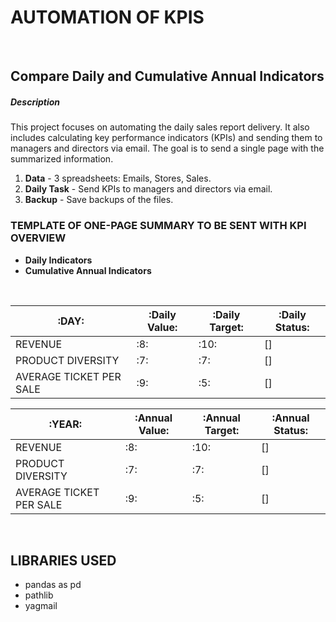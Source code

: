 # AUTOMATION OF KPIS
<br>

## Compare Daily and Cumulative Annual Indicators

##### Description

This project focuses on automating the daily sales report delivery. It also includes calculating key performance indicators (KPIs) and sending them to managers and directors via email. The goal is to send a single page with the summarized information.

1. **Data** - 3 spreadsheets: Emails, Stores, Sales.
2. **Daily Task** - Send KPIs to managers and directors via email.
3. **Backup** - Save backups of the files.

### TEMPLATE OF ONE-PAGE SUMMARY TO BE SENT WITH KPI OVERVIEW

- **Daily Indicators**
- **Cumulative Annual Indicators**

<br>

  :DAY:                  | :Daily Value: | :Daily Target: | :Daily Status:
------------------------ | ------------- | -------------- | --------------
REVENUE                  | :8:           | :10:           |    []
PRODUCT DIVERSITY        | :7:           | :7:            |    []
AVERAGE TICKET PER SALE  | :9:           | :5:            |    []

  :YEAR:                 | :Annual Value: | :Annual Target: | :Annual Status:
------------------------ | ---------------| --------------- | ---------------
REVENUE                  | :8:            | :10:            |    []
PRODUCT DIVERSITY        | :7:            | :7:             |    []
AVERAGE TICKET PER SALE  | :9:            | :5:             |    []

<br>

## LIBRARIES USED

- pandas as pd
- pathlib
- yagmail


